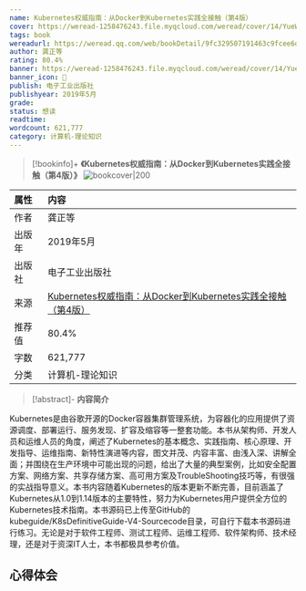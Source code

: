 ```yaml
---
name: Kubernetes权威指南：从Docker到Kubernetes实践全接触（第4版）
cover: https://weread-1258476243.file.myqcloud.com/weread/cover/14/YueWen_26297916/t6_YueWen_26297916.jpg
tags: book
wereadurl: https://weread.qq.com/web/bookDetail/9fc329507191463c9fcee6d
author: 龚正等
rating: 80.4%
banner: https://weread-1258476243.file.myqcloud.com/weread/cover/14/YueWen_26297916/t6_YueWen_26297916.jpg
banner_icon: 📖
publish: 电子工业出版社
publishyear: 2019年5月
grade:
status: 想读
readtime:
wordcount: 621,777
category: 计算机-理论知识 
---
```


> [!bookinfo]+ **《Kubernetes权威指南：从Docker到Kubernetes实践全接触（第4版）》**
> ![bookcover|200](https://weread-1258476243.file.myqcloud.com/weread/cover/14/YueWen_26297916/t6_YueWen_26297916.jpg)
>
| 属性   | 内容                                       |
|:------ |:------------------------------------------ |
| 作者   | 龚正等                           |
| 出版年 | 2019年5月                      |
| 出版社 | 电子工业出版社                          |
| 来源   | [Kubernetes权威指南：从Docker到Kubernetes实践全接触（第4版）](https://weread.qq.com/web/bookDetail/9fc329507191463c9fcee6d) |
| 推荐值   | 80.4%                           |
| 字数   | 621,777                        |
| 分类   | 计算机-理论知识                        |

> [!abstract]- **内容简介**
>
Kubernetes是由谷歌开源的Docker容器集群管理系统，为容器化的应用提供了资源调度、部署运行、服务发现、扩容及缩容等一整套功能。本书从架构师、开发人员和运维人员的角度，阐述了Kubernetes的基本概念、实践指南、核心原理、开发指导、运维指南、新特性演进等内容，图文并茂、内容丰富、由浅入深、讲解全面；并围绕在生产环境中可能出现的问题，给出了大量的典型案例，比如安全配置方案、网络方案、共享存储方案、高可用方案及TroubleShooting技巧等，有很强的实战指导意义。本书内容随着Kubernetes的版本更新不断完善，目前涵盖了Kubernetes从1.0到1.14版本的主要特性，努力为Kubernetes用户提供全方位的Kubernetes技术指南。本书源码已上传至GitHub的kubeguide/K8sDefinitiveGuide-V4-Sourcecode目录，可自行下载本书源码进行练习。无论是对于软件工程师、测试工程师、运维工程师、软件架构师、技术经理，还是对于资深IT人士，本书都极具参考价值。

## 心得体会
